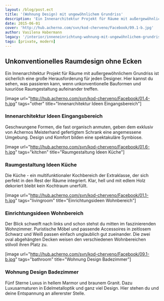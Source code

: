 ```yaml
---
layout: /blog/post.ect
title: '(Wohnung Design) mit ungewöhnlichem Grundriss'
description: 'Ein Innenarchitektur Projekt für Räume mit außergewöhnlichem Grundriss ist sicherlich eine große Herausforderung für jeden Designer. Hier kannst du sehen, was passieren kann, wenn unkonventionelle Bauformen und luxuriöse Raumgestaltung aufeinander treffen.'
date: 2015-06-01
cover: 'http://hub.acherno.com/svn/kod-cherveno/Facebook/09.1-b.jpg'
author: Vasilena Habermann
legacy: '/interior/inneneinrichtung-wohnung-mit-ungewöhnlichem-grundriss.html'
tags: [private, modern]
---
```

## **Unkonventionelles Raumdesign** ohne Ecken
Ein Innenarchitektur Projekt für Räume mit außergewöhnlichem Grundriss ist sicherlich eine große Herausforderung für jeden Designer. Hier kannst du sehen, was passieren kann, wenn unkonventionelle Bauformen und luxuriöse Raumgestaltung aufeinander treffen.

[image url="http://hub.acherno.com/svn/kod-cherveno/Facebook/01.4-h.jpg" tags="other" title="Innenarchitektur Ideen Eingangsbereich"]
### Innenarchitektur Ideen **Eingangsbereich**

Geschwungene Formen, die fast organisch anmuten, geben dem exklusiv von Achernos Meisterhand gefertigtem Schrank eine angemessene Umgebung. Design und Komfort bilden eine spektakuläre Symbiose.

[image url="http://hub.acherno.com/svn/kod-cherveno/Facebook/01.6-h.jpg" tags="kitchen" title="Raumgestaltung Ideen Küche"]
### Raumgestaltung Ideen **Küche**

Die Küche - ein multifunktionaler Kochbereich der Extraklasse, der sich perfekt in den  Rest der Räume integriert. Klar, hell und mit edlem Holz dekoriert bleibt kein Kochtraum unerfüllt.

[image url="http://hub.acherno.com/svn/kod-cherveno/Facebook/01.1-h.jpg" tags="livingroom" title="Einrichtungsideen Wohnbereich"]
### Einrichtungsideen **Wohnbereich**

Der Blick schweift nach links und schon stehst du mitten im faszinierenden Wohnzimmer. Puristische Möbel und passende Accessoires  in zeitlosem Schwarz und Weiß passen einfach unglaublich gut zueinander. Die zwei oval abgehängten Decken weisen den verschiedenen Wohnbereichen stilvoll ihren Platz zu. 

[image url="http://hub.acherno.com/svn/kod-cherveno/Facebook/09.1-b.jpg" tags="bathroom" title="Wohnung Design Badezimmer"]
### Wohnung Design **Badezimmer**

Fünf Sterne Luxus in hellem Marmor und braunem Granit. Dazu Luxusarmaturen in Edelmetalloptik und ganz viel Design. Hier stehen du und deine Entspannung an allererster Stelle.